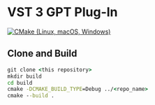 # VST 3 GPT Plug-In
[![CMake (Linux, macOS, Windows)](https://github.com/rehans/vst-gpt/actions/workflows/cmake.yml/badge.svg)](https://github.com/rehans/vst-gpt/actions/workflows/cmake.yml)

## Clone and Build

```cmd
git clone <this repository>
mkdir build
cd build
cmake -DCMAKE_BUILD_TYPE=Debug ../<repo_name>
cmake --build .
```